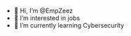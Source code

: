 - 👋 Hi, I’m @EmpZeez
- 👀 I’m interested in jobs
- 🌱 I’m currently learning Cybersecurity

<!---
kamalazeez/kamalazeez is a ✨ special ✨ repository because its `README.md` (this file) appears on your GitHub profile.
You can click the Preview link to take a look at your changes.
--->
